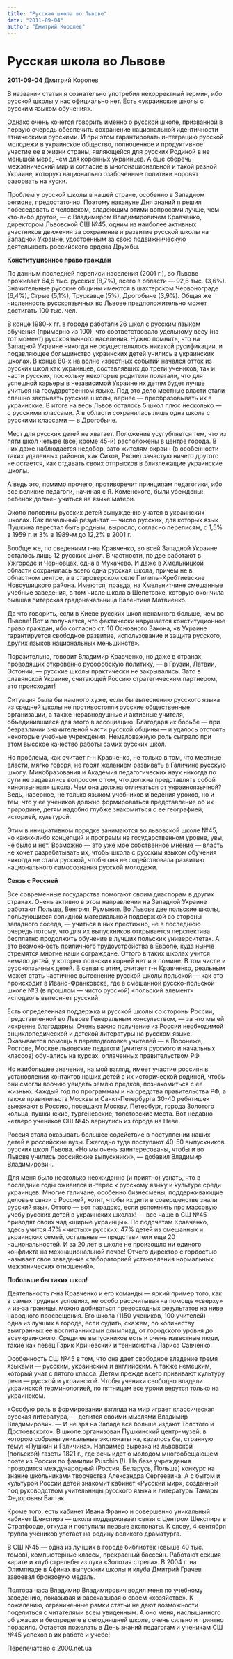 ```yaml
---
title: "Русская школа во Львове"
date: "2011-09-04"
author: "Дмитрий Королев"
---
```


# Русская школа во Львове

**2011-09-04** Дмитрий Королев

В названии статьи я сознательно употребил некорректный термин, ибо русской школы у нас официально нет. Есть «украинские школы с русским языком обучения».

Однако очень хочется говорить именно о русской школе, призванной в первую очередь обеспечить сохранение национальной идентичности этническими русскими. И при этом гарантировать интеграцию русской молодежи в украинское общество, полноценное и продуктивное участие ее в жизни страны, являющейся для русских Родиной в не меньшей мере, чем для коренных украинцев. А еще сберечь межэтнический мир и согласие в многонациональной и такой разной Украине, которую национально озабоченные политики норовят разорвать на куски.

Проблем у русской школы в нашей стране, особенно в Западном регионе, предостаточно. Поэтому накануне Дня знаний я решил побеседовать с человеком, владеющим этими вопросами лучше, чем кто-либо другой, — с Владимиром Владимировичем Кравченко, директором Львовской СШ №45, одним из наиболее активных участников движения за сохранение и развитие русской школы на Западной Украине, удостоенным за свою подвижническую деятельность российского ордена Дружбы.

**Конституционное право граждан**

По данным последней переписи населения (2001 г.), во Львове проживает 64,6 тыс. русских (8,7%), всего в области — 92,6 тыс. (3,6%). Значительные русские общины имеются в шахтерском Червонограде (6,4%), Стрые (5,1%), Трускавце (5%), Дрогобыче (3,9%). Общая же численность русскоязычных во Львове предположительно может достигать 100 тыс. чел.

В конце 1980-х гг. в городе работали 26 школ с русским языком обучения (примерно из 100), что соответствовало удельному весу (на тот момент) русскоязычного населения. Нужно помнить, что на Западной Украине никогда не осуществлялось никакой русификации, и подавляющее большинство украинских детей учились в украинских школах. В конце 80-х на волне известных событий начался отток из русских школ как украинцев, составлявших до трети учеников, так и части русских, поскольку некоторые родители полагали, что для успешной карьеры в независимой Украине их детям будет лучше учиться на государственном языке. Под это дело местные власти стали спешно закрывать русские школы, вернее — преобразовывать их в украинские. В итоге на весь Львов осталось 5 школ плюс несколько — с русскими классами. А в области сохранилась лишь одна школа с русскими классами — в Дрогобыче.

Мест для русских детей не хватает. Положение усугубляется тем, что из пяти школ четыре (все, кроме 45-й) расположены в центре города. В них даже наблюдается недобор, зато жителям окраин (в особенности таких удаленных районов, как Сихов, Рясне) зачастую ничего другого не остается, как отдавать своих отпрысков в близлежащие украинские школы.

А ведь это, помимо прочего, противоречит принципам педагогики, ибо все великие педагоги, начиная с Я. Коменского, были убеждены: ребенок должен учиться на языке матери.

Около половины русских детей вынужденно учатся в украинских школах. Как печальный результат — число русских, для которых язык Пушкина перестал быть родным, выросло, согласно переписям, с 1,5% в 1959 г. и 3% в 1989-м до 12,2% в 2001 г.

Вообще же, по сведениям г-на Кравченко, во всей Западной Украине осталось лишь 12 русских школ. В частности, по две работают в Ужгороде и Черновцах, одна в Мукачево. И даже в Хмельницкой области сохранилась всего одна русская школа, причем не в областном центре, а в староверском селе Пилипы-Хребтиевские Новоушицкого района. Имеются, правда, на Хмельнитчине смешанные учебные заведения, в том числе школа в Шепетовке, которую окончила бывшая питерская градоначальница Валентина Матвиенко.

Да что говорить, если в Киеве русских школ ненамного больше, чем во Львове! Вот и получается, что фактически нарушается конституционное право граждан, ибо согласно ст. 10 Основного Закона, «в Украине гарантируется свободное развитие, использование и защита русского, других языков национальных меньшинств».

Поразительно, говорит Владимир Кравченко, но даже в странах, проводящих откровенно русофобскую политику, — в Грузии, Латвии, Эстонии, — русские школы практически не закрывались. Зато в славянской Украине, считающей Россию стратегическим партнером, это происходит!

Ситуация была бы намного хуже, если бы вытеснению русского языка из средней школы не противостояли русские общественные организации, а также неравнодушные и активные учителя, объединившиеся для этого в ассоциацию. Благодаря их борьбе — при безразличии значительной части русской общины — и удалось отстоять некоторые учебные учреждения. Немаловажную роль сыграло при этом высокое качество работы самих русских школ.

Но проблема, как считает г-н Кравченко, не только в том, что местные власти, мягко говоря, не горят желанием развивать в Галичине русскую школу. Минобразования и Академия педагогических наук никогда по сути не задавались вопросом о том, что должна представлять собой «иноязычная» школа. Чем она должна отличаться от украиноязычной? Ведь, наверное, не только языком учебников и ведения уроков, но и тем, что у ее учеников должно формироваться представление об их прародине, детям надобно глубже знакомиться с ее географией, историей, культурой.

Этим в инициативном порядке занимаются во львовской школе №45, но каких-либо концепций и программ на государственном уровне, увы, не было и нет. Возможно — это уже мое собственное мнение — власть не хочет разрабатывать их, чтобы школа с русским языком обучения никогда не стала русской, чтобы она не содействовала развитию национального самосознания русской молодежи.

**Связь с Россией**

Все современные государства помогают своим диаспорам в других странах. Очень активно в этом направлении на Западной Украине работают Польша, Венгрия, Румыния. Во Львове две польские школы, пользующиеся солидной материальной поддержкой со стороны западного соседа, — учиться в них престижно, не в последнюю очередь потому, что для их выпускников открывается перспектива бесплатно продолжить обучение в лучших польских университетах. А это возможность приличного трудоустройства в Европе, куда нынче стремятся многие наши сограждане. Оттого в таких школах учится немало детей, у которых польских корней нет и в помине. В том числе и русскоязычных детей. В связи с этим, считает г-н Кравченко, реальным может стать частичное вытеснение русской школы польской — как это происходит в Ивано-Франковске, где в смешанной русско-польской школе №3 (в прошлом — чисто русской) «польский элемент» исподволь вытесняет русский.

Есть определенная поддержка и русской школы со стороны России, представленной во Львове Генеральным консульством, — за что мы ей искренне благодарны. Очень важно получение из России необходимой энциклопедической и детской литературы на русском языке. Оказывается помощь в переподготовке учителей — в Воронеже, Ростове, Москве львовские педагоги (учителя русского и начальных классов) обучались на курсах, оплаченных правительством РФ.

Но наибольшее значение, на мой взгляд, имеет участие россиян в установлении контактов наших детей с их исторической родиной, чтобы они смогли воочию увидеть землю предков, познакомиться с ее жизнью. Каждый год по программам и на средства правительства РФ, а также правительств Москвы и Санкт-Петербурга 30-40 ребятишек выезжают в Россию, посещают Москву, Петербург, города Золотого кольца, пушкинские, тургеневские, толстовские места. Вот недавно четверо учеников СШ №45 вернулись из города на Неве.

Россия стала оказывать большее содействие в поступлении наших детей в российские вузы. Ежегодно туда поступают 40-50 выпускников русских школ Львова. «Но мы очень заинтересованы, чтобы и во Львове учились российские выпускники», — добавил Владимир Владимирович.

Для меня было несколько неожиданно (и приятно) узнать, что в последние годы оживился интерес к русскому языку и культуре среди украинцев. Многие галичане, особенно бизнесмены, поддерживающие деловые связи с Россией, хотят, чтобы их дети в совершенстве знали русский язык. Оттого — вот парадокс, если вспомнить про массовую учебу русских детей в украинских школах! — все чаще в СШ №45 приводят своих чад «щирые украинцы». По подсчетам Кравченко, здесь учится 47% «чистых» русских, 47% детей из смешанных и украинских семей, остальные — представители еще 20 национальностей. И за 20 лет в школе не произошло ни единого конфликта на межнациональной почве! Отчего директор с гордостью называет свое заведение «лабораторией установления нормальных межэтнических отношений».

**Побольше бы таких школ!**

Деятельность г-на Кравченко и его команды — яркий пример того, как в самых трудных условиях, не особо рассчитывая на помощь «сверху» и из-за границы, можно добиваться превосходных результатов на ниве народного просвещения. Его школа (1150 учеников, 100 учителей) — одна из лучших в городе, если судить, скажем, по количеству выигранных ее воспитанниками олимпиад, от городского уровня до всеукраинского. Среди ее выпускников есть и очень известные люди, такие как певец Гарик Кричевский и теннисистка Лариса Савченко.

Особенность СШ №45 в том, что она дает свободное владение тремя языками — русским, украинским и английским. А также немецким, который учат с пятого класса. Детям прежде всего прививают культуру речи — русской и украинской. Чтобы ученики свободно владели украинской терминологией, по пятницам все уроки ведутся только на украинском.

«Особую роль в формировании взгляда на мир играет классическая русская литература, — делится своими мыслями Владимир Владимирович. — И не зря на Западе все больше издают Толстого и Достоевского». В школе организован Пушкинский центр-музей, в котором собраны уникальные экспонаты на, казалось бы, странную тему: «Пушкин и Галичина». Например вырезка из львовской (польской) газеты 1821 г., где речь идет о молодом многообещающем поэте из России по фамилии Puschin (!). На базе учреждения проводится международный (Россия, Беларусь, Польша) конкурс на знание школьниками творчества Александра Сергеевича. А с бытом и культурой России детей знакомит кабинет «Русский мир», созданный под руководством учительницы русского языка и литературы Тамары Федоровны Балтак.

Кроме того, есть кабинет Ивана Франко и совершенно уникальный кабинет Шекспира — школа поддерживает связи с Центром Шекспира в Стратфорде, откуда и поступили первые экспонаты. К слову, 4 сентября группа учеников улетает на родину великого драматурга.

В СШ №45 — одна из лучших в городе библиотек (свыше 40 тыс. томов), компьютерные классы, прекрасный бассейн. Работают секция карате и клуб стрельбы из лука «Золотая стрела». В 2004 г. на Олимпиаде в Афинах выпускник школы и клуба Дмитрий Грачев завоевал бронзовую медаль.

Полтора часа Владимир Владимирович водил меня по учебному заведению, показывая и рассказывая о своем «хозяйстве». К сожалению, ограниченные рамки статьи не дают возможности поделиться с читателями всем увиденным. А оно меня, наслышанного об ужасах и беспределе в сегодняшней школе, очень сильно и приятно поразило. Остается пожелать в День знаний педагогам и ученикам СШ №45 успехов в их работе и учебе!

Перепечатано с 2000.net.ua